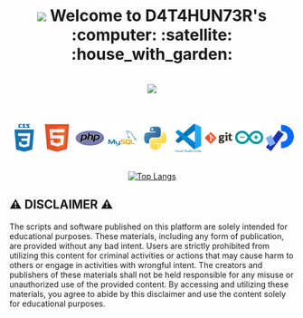 <h1 align="center">
  <img src="https://media.giphy.com/media/hvRJCLFzcasrR4ia7z/giphy.gif" width="30px"/> Welcome to D4T4HUN73R's :computer: :satellite: :house_with_garden: 
</h1>
<br>
<div align="center">
  <img src="https://media.giphy.com/media/xonOzxf2M8hNu/giphy.gif" width="600"/>
</div>
<br>
<div align="center">
  <img src="https://komarev.com/ghpvc/?username=D4T4HUN73R&style=flat-square&color=blue" alt=""/>
</div>
<br>
<div align="center">
  <img src="https://github.com/devicons/devicon/blob/master/icons/css3/css3-plain-wordmark.svg"  title="CSS3" alt="CSS" width="50" height="50"/>&nbsp;
  <img src="https://github.com/devicons/devicon/blob/master/icons/html5/html5-original.svg" title="HTML5" alt="HTML" width="50" height="50"/>&nbsp;
  <img src="https://github.com/devicons/devicon/blob/master/icons/php/php-original.svg" title="PHP" alt="PHP" width="50" height="50"/>&nbsp;
  <img src="https://github.com/devicons/devicon/blob/master/icons/mysql/mysql-original-wordmark.svg" title="MySQL"  alt="MySQL" width="50" height="50"/>&nbsp;
  <img src="https://github.com/devicons/devicon/blob/master/icons/python/python-original.svg" title="Python" alt="Python" width="50" height="50"/>&nbsp;
  <img src="https://github.com/devicons/devicon/blob/master/icons/vscode/vscode-original-wordmark.svg" title="VSCode" **alt="VSCode" width="50" height="50"/>
  <img src="https://github.com/devicons/devicon/blob/master/icons/git/git-original-wordmark.svg" title="Git" **alt="Git" width="50" height="50"/>
  <img src="https://github.com/devicons/devicon/blob/master/icons/arduino/arduino-original.svg" title="Arduino" **alt="Arduino" width="50" height="50"/>
  <img src="https://github.com/devicons/devicon/blob/master/icons/processing/processing-original.svg" title="Processing" **alt="Processing" width="50" height="50"/>
</div>

<br>

<div align="center">
  
  [![Top Langs](https://github-readme-stats.vercel.app/api/top-langs/?username=D4T4HUN73R&layout=compact&theme=vision-friendly-dark)](https://github.com/anuraghazra/github-readme-stats)
  
</div>

## ⚠️ DISCLAIMER ⚠️

The scripts and software published on this platform are solely intended for educational purposes. These materials, including any form of publication, are provided without any bad intent. Users are strictly prohibited from utilizing this content for criminal activities or actions that may cause harm to others or engage in activities with wrongful intent. The creators and publishers of these materials shall not be held responsible for any misuse or unauthorized use of the provided content. By accessing and utilizing these materials, you agree to abide by this disclaimer and use the content solely for educational purposes.
